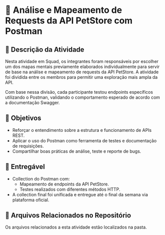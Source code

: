 # 📝 Análise e Mapeamento de Requests da API PetStore com Postman

## 📌 Descrição da Atividade

Nesta atividade em Squad, os integrantes foram responsáveis por escolher um dos mapas mentais previamente elaborados individualmente para servir de base na análise e mapeamento de requests da API PetStore. A atividade foi dividida entre os membros para permitir uma exploração mais ampla da API.

Com base nessa divisão, cada participante testou endpoints específicos utilizando o Postman, validando o comportamento esperado de acordo com a documentação Swagger.

## 🎯 **Objetivos**

- Reforçar o entendimento sobre a estrutura e funcionamento de APIs REST.
- Aplicar o uso do Postman como ferramenta de testes e documentação de requisições.
- Compartilhar boas práticas de análise, teste e reporte de bugs.

## 📝 Entregável

- Collection do Postman com:
  - Mapeamento de endpoints da API PetStore.
  - Testes realizados com diferentes métodos HTTP.
- A collection final foi unificada e entregue até o final da semana via plataforma oficial.

## 📂 Arquivos Relacionados no Repositório

Os arquivos relacionados a esta atividade estão localizados na pasta.